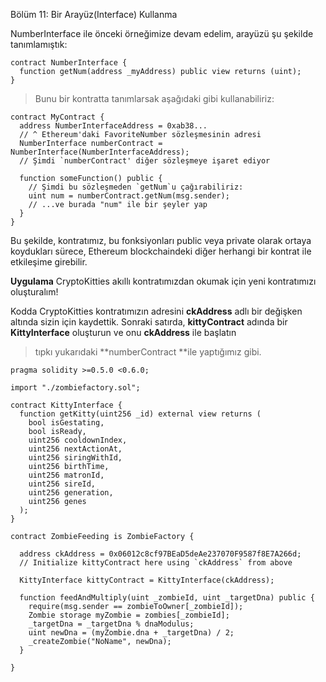 Bölüm 11: Bir Arayüz(Interface) Kullanma

NumberInterface ile önceki örneğimize devam edelim, arayüzü şu şekilde tanımlamıştık:

```
contract NumberInterface {
  function getNum(address _myAddress) public view returns (uint);
}
```
>Bunu bir kontratta tanımlarsak aşağıdaki gibi kullanabiliriz:
```
contract MyContract {
  address NumberInterfaceAddress = 0xab38... 
  // ^ Ethereum'daki FavoriteNumber sözleşmesinin adresi
  NumberInterface numberContract = NumberInterface(NumberInterfaceAddress);
  // Şimdi `numberContract' diğer sözleşmeye işaret ediyor

  function someFunction() public {
    // Şimdi bu sözleşmeden `getNum`u çağırabiliriz:
    uint num = numberContract.getNum(msg.sender);
    // ...ve burada "num" ile bir şeyler yap
  }
}
```

Bu şekilde, kontratımız, bu fonksiyonları public veya private olarak ortaya koydukları sürece, Ethereum blockchaindeki diğer herhangi bir kontrat ile etkileşime girebilir.

**Uygulama**
CryptoKitties akıllı kontratımızdan okumak için yeni kontratımızı oluşturalım!

Kodda CryptoKitties kontratımızın adresini **ckAddress** adlı bir değişken altında sizin için kaydettik. Sonraki satırda, **kittyContract** adında bir **KittyInterface** oluşturun ve onu **ckAddress** ile başlatın 
 >tıpkı yukarıdaki **numberContract **ile yaptığımız gibi.
```
pragma solidity >=0.5.0 <0.6.0;

import "./zombiefactory.sol";

contract KittyInterface {
  function getKitty(uint256 _id) external view returns (
    bool isGestating,
    bool isReady,
    uint256 cooldownIndex,
    uint256 nextActionAt,
    uint256 siringWithId,
    uint256 birthTime,
    uint256 matronId,
    uint256 sireId,
    uint256 generation,
    uint256 genes
  );
}

contract ZombieFeeding is ZombieFactory {

  address ckAddress = 0x06012c8cf97BEaD5deAe237070F9587f8E7A266d;
  // Initialize kittyContract here using `ckAddress` from above

  KittyInterface kittyContract = KittyInterface(ckAddress);

  function feedAndMultiply(uint _zombieId, uint _targetDna) public {
    require(msg.sender == zombieToOwner[_zombieId]);
    Zombie storage myZombie = zombies[_zombieId];
    _targetDna = _targetDna % dnaModulus;
    uint newDna = (myZombie.dna + _targetDna) / 2;
    _createZombie("NoName", newDna);
  }

}

```

